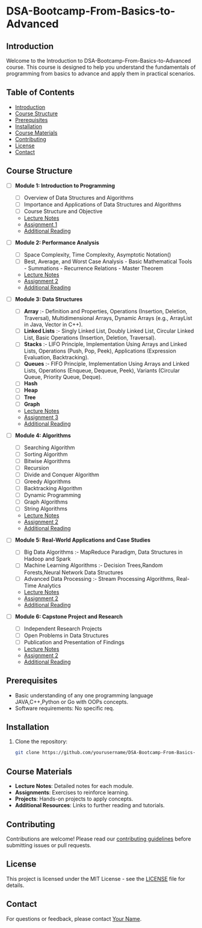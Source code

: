 # DSA-Bootcamp-From-Basics-to-Advanced

## Introduction
Welcome to the Introduction to DSA-Bootcamp-From-Basics-to-Advanced course. This course is designed to help you understand the fundamentals of programming from basics to advance and apply them in practical scenarios.

## Table of Contents
- [Introduction](#introduction)
- [Course Structure](#course-structure)
- [Prerequisites](#prerequisites)
- [Installation](#installation)
- [Course Materials](#course-materials)
- [Contributing](#contributing)
- [License](#license)
- [Contact](#contact)

## Course Structure
- [ ] **Module 1: Introduction to Programming**
  - [ ] Overview of Data Structures and Algorithms
  - [ ] Importance and Applications of Data Structures and Algorithms
  - [ ] Course Structure and Objective
  - [Lecture Notes](Module1/LectureNotes.md)
  - [Assignment 1](Module_1/Assignment1.md)
  - [Additional Reading](Module1/Resources/AdditionalReading.md)
- [ ] **Module 2: Performance Analysis**
  - [ ] Space Complexity, Time Complexity, Asymptotic Notation()
  - [ ] Best, Average, and Worst Case Analysis
           - Basic Mathematical Tools
           - Summations
           - Recurrence Relations
           - Master Theorem
  - [Lecture Notes](Module2/LectureNotes.md)
  - [Assignment 2](Module2/Assignment2.md)
  - [Additional Reading](Module2/Resources/AdditionalReading.md)
- [ ] **Module 3: Data Structures**
  - [ ] **Array** :- Definition and Properties, Operations (Insertion, Deletion, Traversal), Multidimensional Arrays, Dynamic Arrays (e.g., ArrayList in Java, Vector in C++).
  - [ ] **Linked Lists** :- Singly Linked List, Doubly Linked List, Circular Linked List, Basic Operations (Insertion, Deletion, Traversal).
  - [ ] **Stacks** :- LIFO Principle, Implementation Using Arrays and Linked Lists, Operations (Push, Pop, Peek), Applications (Expression Evaluation, Backtracking).
  - [ ] **Queues** :- FIFO Principle, Implementation Using Arrays and Linked Lists, Operations (Enqueue, Dequeue, Peek), Variants (Circular Queue, Priority Queue, Deque).
  - [ ] **Hash**
  - [ ] **Heap**
  - [ ] **Tree**
  - [ ] **Graph**
  - [Lecture Notes](Module3/LectureNotes.md)
  - [Assignment 3](Module3/Assignment3.md)
  - [Additional Reading](Module3/Resources/AdditionalReading.md)
- [ ] **Module 4: Algorithms**
  - [ ] Searching Algorithm
  - [ ] Sorting Algorithm
  - [ ] Bitwise Algorithms
  - [ ] Recursion
  - [ ] Divide and Conquer Algorithm
  - [ ] Greedy Algorithms
  - [ ] Backtracking Algorithm
  - [ ] Dynamic Programming
  - [ ] Graph Algorithms
  - [ ] String Algorithms
  - [Lecture Notes](Module2/LectureNotes.md)
  - [Assignment 2](Module2/Assignment2.md)
  - [Additional Reading](Module2/Resources/AdditionalReading.md)
- [ ] **Module 5: Real-World Applications and Case Studies**
  - [ ] Big Data Algorithms :- MapReduce Paradigm, Data Structures in Hadoop and Spark
  - [ ] Machine Learning Algorithms :- Decision Trees,Random Forests,Neural Network Data Structures
  - [ ] Advanced Data Processing :- Stream Processing Algorithms, Real-Time Analytics
  - [Lecture Notes](Module5/LectureNotes.md)
  - [Assignment 2](Module5/Assignment5.md)
  - [Additional Reading](Module5/Resources/AdditionalReading.md)

- [ ] **Module 6: Capstone Project and Research**
  - [ ] Independent Research Projects
  - [ ] Open Problems in Data Structures
  - [ ] Publication and Presentation of Findings
  - [Lecture Notes](Module2/LectureNotes.md)
  - [Assignment 2](Module2/Assignment2.md)
  - [Additional Reading](Module2/Resources/AdditionalReading.md)




## Prerequisites
- Basic understanding of any one programming language JAVA,C++,Python or Go with OOPs concepts.
- Software requirements: No specific req.

## Installation
1. Clone the repository:
    ```bash
    git clone https://github.com/yourusername/DSA-Bootcamp-From-Basics-to-Advanced.git
    ```


## Course Materials
- **Lecture Notes**: Detailed notes for each module.
- **Assignments**: Exercises to reinforce learning.
- **Projects**: Hands-on projects to apply concepts.
- **Additional Resources**: Links to further reading and tutorials.

## Contributing
Contributions are welcome! Please read our [contributing guidelines](CONTRIBUTING.md) before submitting issues or pull requests.

## License
This project is licensed under the MIT License - see the [LICENSE](LICENSE) file for details.

## Contact
For questions or feedback, please contact [Your Name](mailto:your.email@example.com).
